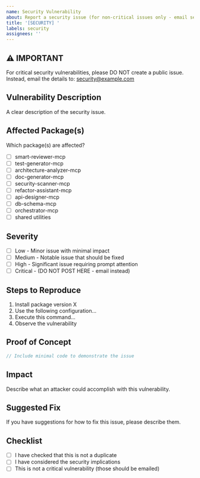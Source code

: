 ```yaml
---
name: Security Vulnerability
about: Report a security issue (for non-critical issues only - email security@example.com for critical issues)
title: '[SECURITY] '
labels: security
assignees: ''
---
```


## ⚠️ IMPORTANT

For critical security vulnerabilities, please DO NOT create a public issue.
Instead, email the details to: security@example.com

## Vulnerability Description

A clear description of the security issue.

## Affected Package(s)

Which package(s) are affected?

- [ ] smart-reviewer-mcp
- [ ] test-generator-mcp
- [ ] architecture-analyzer-mcp
- [ ] doc-generator-mcp
- [ ] security-scanner-mcp
- [ ] refactor-assistant-mcp
- [ ] api-designer-mcp
- [ ] db-schema-mcp
- [ ] orchestrator-mcp
- [ ] shared utilities

## Severity

- [ ] Low - Minor issue with minimal impact
- [ ] Medium - Notable issue that should be fixed
- [ ] High - Significant issue requiring prompt attention
- [ ] Critical - (DO NOT POST HERE - email instead)

## Steps to Reproduce

1. Install package version X
2. Use the following configuration...
3. Execute this command...
4. Observe the vulnerability

## Proof of Concept

```javascript
// Include minimal code to demonstrate the issue
```

## Impact

Describe what an attacker could accomplish with this vulnerability.

## Suggested Fix

If you have suggestions for how to fix this issue, please describe them.

## Checklist

- [ ] I have checked that this is not a duplicate
- [ ] I have considered the security implications
- [ ] This is not a critical vulnerability (those should be emailed)
